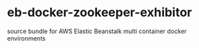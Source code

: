# eb-docker-zookeeper-exhibitor
source bundle for AWS Elastic Beanstalk multi container docker environments

